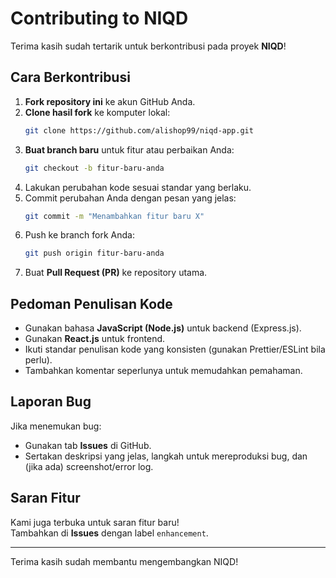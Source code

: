 # Contributing to NIQD

Terima kasih sudah tertarik untuk berkontribusi pada proyek **NIQD**!

## Cara Berkontribusi

1. **Fork repository ini** ke akun GitHub Anda.
2. **Clone hasil fork** ke komputer lokal:
   ```bash
   git clone https://github.com/alishop99/niqd-app.git
   ```
3. **Buat branch baru** untuk fitur atau perbaikan Anda:
   ```bash
   git checkout -b fitur-baru-anda
   ```
4. Lakukan perubahan kode sesuai standar yang berlaku.
5. Commit perubahan Anda dengan pesan yang jelas:
   ```bash
   git commit -m "Menambahkan fitur baru X"
   ```
6. Push ke branch fork Anda:
   ```bash
   git push origin fitur-baru-anda
   ```
7. Buat **Pull Request (PR)** ke repository utama.

## Pedoman Penulisan Kode

- Gunakan bahasa **JavaScript (Node.js)** untuk backend (Express.js).
- Gunakan **React.js** untuk frontend.
- Ikuti standar penulisan kode yang konsisten (gunakan Prettier/ESLint bila perlu).
- Tambahkan komentar seperlunya untuk memudahkan pemahaman.

## Laporan Bug

Jika menemukan bug:
- Gunakan tab **Issues** di GitHub.
- Sertakan deskripsi yang jelas, langkah untuk mereproduksi bug, dan (jika ada) screenshot/error log.

## Saran Fitur

Kami juga terbuka untuk saran fitur baru!  
Tambahkan di **Issues** dengan label `enhancement`.

---

 Terima kasih sudah membantu mengembangkan NIQD!  
